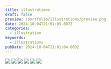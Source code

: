 ```yaml
---
title: illustrations
draft: false
preview: /portfolio/illustrations/preview.png
date: 2024-10-04T21:01:05.807Z
categories:
  - illustration
keywords:
  - illustrations
pubDate: 2024-10-04T21:01:04.603Z
---
```


![](/portfolio/illustrations/illustrations-1.jpg)
![](/portfolio/illustrations/illustrations-2.jpg)
![](/portfolio/illustrations/illustrations-3.jpg)
![](/portfolio/illustrations/illustrations-4.jpg)
![](/portfolio/illustrations/illustrations-5.jpg)
![](/portfolio/illustrations/illustrations-6.jpg)
